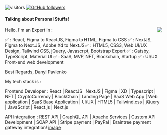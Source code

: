 ![visitors](https://visitor-badge.laobi.icu/badge?page_id=firstdoubletripledev.firstdoubletripledev)
[![GitHub followers](https://img.shields.io/github/followers/firstdoubletripledev.svg?style=social&label=Follow)](https://github.com/firstdoubletripledev?tab=followers)

#### Talking about Personal Stuffs!

<img src='https://media.tenor.com/images/ccae3320ab522c1d09e041f1f7ffea74/tenor.gif' align='right'>

Hello.
I'm an Expert in :

✅ : React, Figma to ReactJS, Figma to HTML, Figma to CSS
✅ : NextJS, Figma to Next.JS, Adobe Xd to NextJS
✅ : HTML5, CSS3, Web UI/UX Design, Tailwind CSS, jQuery, Javascript, Bootstrap Expert
✅ : Gatsby, TypeScript, Material UI
✅ : SaaS, MVP, NFT, Blockchain, Startup
✅ : UI/UX Front-end web development


Best Regards,
Danyl Pavlenko


My tech stack is :

Frontend Developer : React | ReactJS | NextJS | Figma | XD | Typescript | NFT | CryptoCurrency | BlockChain | Landing Page | SaaS Web App | Web application | SaaS Base Application | UI/UX | HTML5 | Tailwind.css | jQuery | JavaScript | React.js | Next.js

API Integration : REST API | GraphQL API | Apache Services | Custom API Development | SOAP API | Stripe payment | PayPal | Braintree payment gateway integration!
[image](https://user-images.githubusercontent.com/116964014/214070417-f072cb1a-eb43-4322-9d0a-a31fbaff5269.png)

</br>
